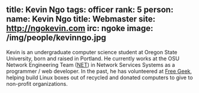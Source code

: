 title: Kevin Ngo
tags: officer
rank: 5
person:
    name: Kevin Ngo
    title: Webmaster
    site: http://ngokevin.com
    irc: ngoke
    image: /img/people/kevinngo.jpg
---
Kevin is an undergraduate computer science student at Oregon State University,
born and raised in Portland. He currently works at the OSU Network Engineering
Team ([NET][]) in Network Services Systems as a programmer / web developer. In the
past, he has volunteered at [Free Geek][freegeek], helping build Linux boxes out of
recycled and donated computers to give to non-profit organizations.

[net]: http://oregonstate.edu/net
[freegeek]: http://freegeek.org
